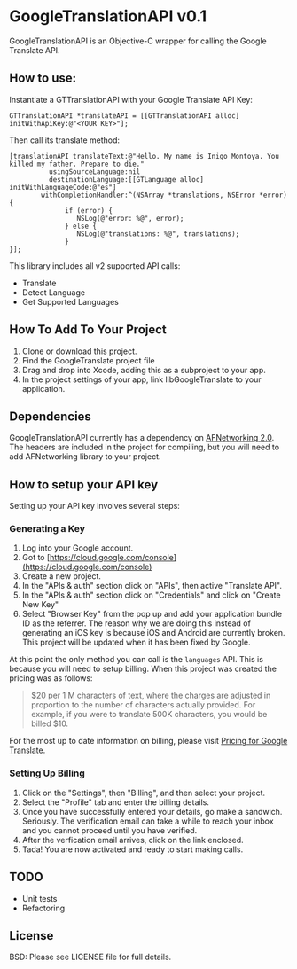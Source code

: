 GoogleTranslationAPI v0.1
====================

GoogleTranslationAPI is an Objective-C wrapper for calling the Google Translate API.

How to use:
------------

Instantiate a GTTranslationAPI with your Google Translate API Key:

    GTTranslationAPI *translateAPI = [[GTTranslationAPI alloc] initWithApiKey:@"<YOUR KEY>"];

Then call its translate method:

    [translationAPI translateText:@"Hello. My name is Inigo Montoya. You killed my father. Prepare to die."
              usingSourceLanguage:nil
              destinationLanguage:[[GTLanguage alloc] initWithLanguageCode:@"es"]
            withCompletionHandler:^(NSArray *translations, NSError *error) {
                  if (error) {
                     NSLog(@"error: %@", error);
                  } else {
                     NSLog(@"translations: %@", translations);
                  }
    }];

This library includes all v2 supported API calls:

 - Translate
 - Detect Language
 - Get Supported Languages

How To Add To Your Project
-----------------------------
 1. Clone or download this project.
 1. Find the GoogleTranslate project file
 1. Drag and drop into Xcode, adding this as a subproject to your app.
 1. In the project settings of your app, link libGoogleTranslate to your application.
 
Dependencies
-------------
GoogleTranslationAPI currently has a dependency on [AFNetworking 2.0](https://github.com/AFNetworking/AFNetworking).  The headers are included in the project for compiling, but you will need to add AFNetworking library to your project.
 
How to setup your API key
--------------------------

Setting up your API key involves several steps:

### Generating a Key ###

 1. Log into your Google account.
 1. Got to [https://cloud.google.com/console](https://cloud.google.com/console)
 1. Create a new project.
 1. In the "APIs & auth" section click on "APIs", then active "Translate API".
 1. In the "APIs & auth" section click on "Credentials" and click on "Create New Key"
 1. Select "Browser Key" from the pop up and add your application bundle ID as the referrer. The reason why we are doing this instead of generating an iOS key is because iOS and Android are currently broken.  This project will be updated when it has been fixed by Google.

At this point the only method you can call is the `languages` API.  This is because you will need to setup billing.  When this project was created the pricing was as follows:

 > $20 per 1 M characters of text, where the charges are adjusted in proportion to the number of characters actually provided. For example, if you were to translate 500K characters, you would be billed $10.
 
 For the most up to date information on billing, please visit [Pricing for Google Translate](https://developers.google.com/translate/v2/pricing).
 
### Setting Up Billing ###

 1. Click on the "Settings", then "Billing", and then select your project.
 1. Select the "Profile" tab and enter the billing details.
 1. Once you have successfully entered your details, go make a sandwich.  Seriously.  The verification email can take a while to reach your inbox and you cannot proceed until you have verified.
 1. After the verfication email arrives, click on the link enclosed.
 1. Tada! You are now activated and ready to start making calls.

TODO
------
 
  - Unit tests
  - Refactoring
 
License
---------

BSD:  Please see LICENSE file for full details.
